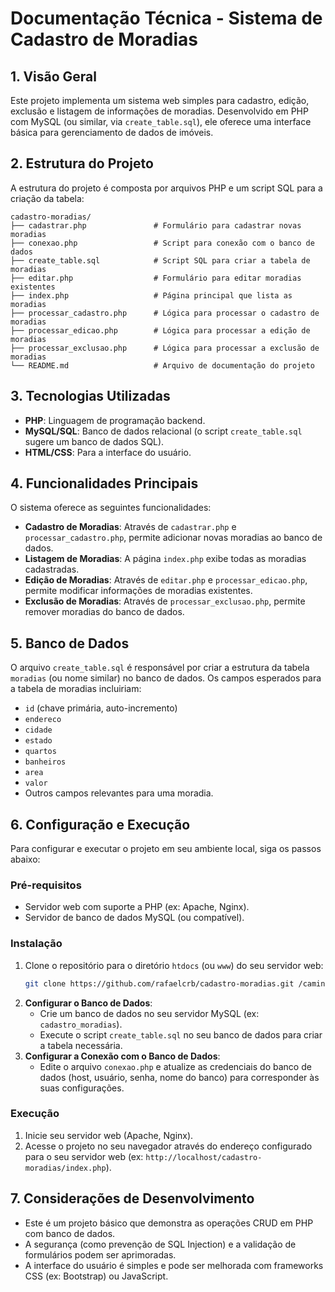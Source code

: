 # Documentação Técnica - Sistema de Cadastro de Moradias

## 1. Visão Geral

Este projeto implementa um sistema web simples para cadastro, edição, exclusão e listagem de informações de moradias. Desenvolvido em PHP com MySQL (ou similar, via `create_table.sql`), ele oferece uma interface básica para gerenciamento de dados de imóveis.

## 2. Estrutura do Projeto

A estrutura do projeto é composta por arquivos PHP e um script SQL para a criação da tabela:

```
cadastro-moradias/
├── cadastrar.php               # Formulário para cadastrar novas moradias
├── conexao.php                 # Script para conexão com o banco de dados
├── create_table.sql            # Script SQL para criar a tabela de moradias
├── editar.php                  # Formulário para editar moradias existentes
├── index.php                   # Página principal que lista as moradias
├── processar_cadastro.php      # Lógica para processar o cadastro de moradias
├── processar_edicao.php        # Lógica para processar a edição de moradias
├── processar_exclusao.php      # Lógica para processar a exclusão de moradias
└── README.md                   # Arquivo de documentação do projeto
```

## 3. Tecnologias Utilizadas

*   **PHP**: Linguagem de programação backend.
*   **MySQL/SQL**: Banco de dados relacional (o script `create_table.sql` sugere um banco de dados SQL).
*   **HTML/CSS**: Para a interface do usuário.

## 4. Funcionalidades Principais

O sistema oferece as seguintes funcionalidades:

*   **Cadastro de Moradias**: Através de `cadastrar.php` e `processar_cadastro.php`, permite adicionar novas moradias ao banco de dados.
*   **Listagem de Moradias**: A página `index.php` exibe todas as moradias cadastradas.
*   **Edição de Moradias**: Através de `editar.php` e `processar_edicao.php`, permite modificar informações de moradias existentes.
*   **Exclusão de Moradias**: Através de `processar_exclusao.php`, permite remover moradias do banco de dados.

## 5. Banco de Dados

O arquivo `create_table.sql` é responsável por criar a estrutura da tabela `moradias` (ou nome similar) no banco de dados. Os campos esperados para a tabela de moradias incluiriam:

*   `id` (chave primária, auto-incremento)
*   `endereco`
*   `cidade`
*   `estado`
*   `quartos`
*   `banheiros`
*   `area`
*   `valor`
*   Outros campos relevantes para uma moradia.

## 6. Configuração e Execução

Para configurar e executar o projeto em seu ambiente local, siga os passos abaixo:

### Pré-requisitos

*   Servidor web com suporte a PHP (ex: Apache, Nginx).
*   Servidor de banco de dados MySQL (ou compatível).

### Instalação

1.  Clone o repositório para o diretório `htdocs` (ou `www`) do seu servidor web:
    ```bash
    git clone https://github.com/rafaelcrb/cadastro-moradias.git /caminho/para/seu/servidor/web/cadastro-moradias
    ```
2.  **Configurar o Banco de Dados**:
    *   Crie um banco de dados no seu servidor MySQL (ex: `cadastro_moradias`).
    *   Execute o script `create_table.sql` no seu banco de dados para criar a tabela necessária.
3.  **Configurar a Conexão com o Banco de Dados**:
    *   Edite o arquivo `conexao.php` e atualize as credenciais do banco de dados (host, usuário, senha, nome do banco) para corresponder às suas configurações.

### Execução

1.  Inicie seu servidor web (Apache, Nginx).
2.  Acesse o projeto no seu navegador através do endereço configurado para o seu servidor web (ex: `http://localhost/cadastro-moradias/index.php`).

## 7. Considerações de Desenvolvimento

*   Este é um projeto básico que demonstra as operações CRUD em PHP com banco de dados.
*   A segurança (como prevenção de SQL Injection) e a validação de formulários podem ser aprimoradas.
*   A interface do usuário é simples e pode ser melhorada com frameworks CSS (ex: Bootstrap) ou JavaScript.


